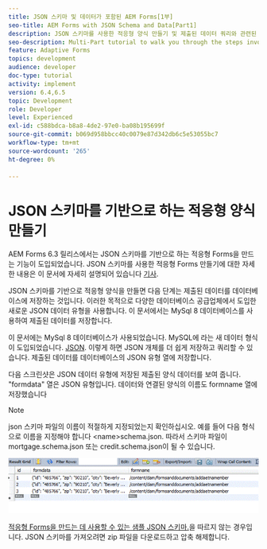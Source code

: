 ```yaml
---
title: JSON 스키마 및 데이터가 포함된 AEM Forms[1부]
seo-title: AEM Forms with JSON Schema and Data[Part1]
description: JSON 스키마를 사용한 적응형 양식 만들기 및 제출된 데이터 쿼리와 관련된 단계를 안내하는 다중 파트 튜토리얼입니다.
seo-description: Multi-Part tutorial to walk you through the steps involved in creating Adaptive Form with JSON schema and querying the submitted data.
feature: Adaptive Forms
topics: development
audience: developer
doc-type: tutorial
activity: implement
version: 6.4,6.5
topic: Development
role: Developer
level: Experienced
exl-id: c588bdca-b8a8-4de2-97e0-ba08b195699f
source-git-commit: b069d958bbcc40c0079e87d342db6c5e53055bc7
workflow-type: tm+mt
source-wordcount: '265'
ht-degree: 0%

---
```


# JSON 스키마를 기반으로 하는 적응형 양식 만들기


AEM Forms 6.3 릴리스에서는 JSON 스키마를 기반으로 하는 적응형 Forms을 만드는 기능이 도입되었습니다. JSON 스키마를 사용한 적응형 Forms 만들기에 대한 자세한 내용은 이 문서에 자세히 설명되어 있습니다 [기사](https://experienceleague.adobe.com/docs/experience-manager-65/forms/adaptive-forms-advanced-authoring/adaptive-form-json-schema-form-model.html).

JSON 스키마를 기반으로 적응형 양식을 만들면 다음 단계는 제출된 데이터를 데이터베이스에 저장하는 것입니다. 이러한 목적으로 다양한 데이터베이스 공급업체에서 도입한 새로운 JSON 데이터 유형을 사용합니다. 이 문서에서는 MySql 8 데이터베이스를 사용하여 제출된 데이터를 저장합니다.

이 문서에는 MySql 8 데이터베이스가 사용되었습니다. MySQL에 라는 새 데이터 형식이 도입되었습니다. [JSON](https://dev.mysql.com/doc/refman/8.0/en/json.html). 이렇게 하면 JSON 개체를 더 쉽게 저장하고 쿼리할 수 있습니다. 제출된 데이터를 데이터베이스의 JSON 유형 열에 저장합니다.

다음 스크린샷은 JSON 데이터 유형에 저장된 제출된 양식 데이터를 보여 줍니다. &quot;formdata&quot; 열은 JSON 유형입니다. 데이터와 연결된 양식의 이름도 formname 열에 저장했습니다

>[!NOTE]
>
>json 스키마 파일의 이름이 적절하게 지정되었는지 확인하십시오. 예를 들어 다음 형식으로 이름을 지정해야 합니다 &lt;name>schema.json. 따라서 스키마 파일이 mortgage.schema.json 또는 credit.schema.json이 될 수 있습니다.


![데이터 저장됨](assets/datastored.gif)


[적응형 Forms을 만드는 데 사용할 수 있는 샘플 JSON 스키마.](assets/samplejsonschemas.zip)을 따르지 않는 경우입니다. JSON 스키마를 가져오려면 zip 파일을 다운로드하고 압축 해제합니다.
